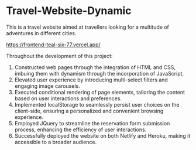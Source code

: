 # Travel-Website-Dynamic
This is a travel website aimed at travellers looking for a multitude of adventures in different cities.

https://frontend-teal-six-77.vercel.app/


Throughout the development of this project:

1. Constructed web pages through the integration of HTML and CSS, imbuing them with dynamism through the incorporation of JavaScript.
2. Elevated user experience by introducing multi-select filters and engaging image carousels.
3. Executed conditional rendering of page elements, tailoring the content based on user interactions and preferences.
4. Implemented localStorage to seamlessly persist user choices on the client-side, ensuring a personalized and convenient browsing experience.
5. Employed JQuery to streamline the reservation form submission process, enhancing the efficiency of user interactions.
6. Successfully deployed the website on both Netlify and Heroku, making it accessible to a broader audience.
